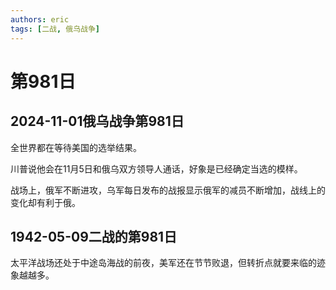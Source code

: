 ```yaml
---
authors: eric
tags: [二战, 俄乌战争]
---
```


# 第981日

## 2024-11-01俄乌战争第981日
全世界都在等待美国的选举结果。

川普说他会在11月5日和俄乌双方领导人通话，好象是已经确定当选的模样。

战场上，俄军不断进攻，乌军每日发布的战报显示俄军的减员不断增加，战线上的变化却有利于俄。

## 1942-05-09二战的第981日

太平洋战场还处于中途岛海战的前夜，美军还在节节败退，但转折点就要来临的迹象越越多。
